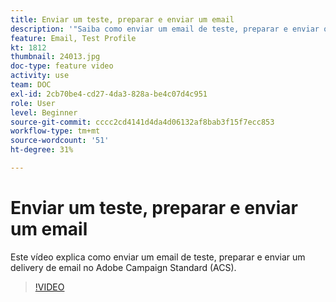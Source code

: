 ```yaml
---
title: Enviar um teste, preparar e enviar um email
description: '"Saiba como enviar um email de teste, preparar e enviar o delivery de email. "'
feature: Email, Test Profile
kt: 1812
thumbnail: 24013.jpg
doc-type: feature video
activity: use
team: DOC
exl-id: 2cb70be4-cd27-4da3-828a-be4c07d4c951
role: User
level: Beginner
source-git-commit: cccc2cd4141d4da4d06132af8bab3f15f7ecc853
workflow-type: tm+mt
source-wordcount: '51'
ht-degree: 31%

---
```


# Enviar um teste, preparar e enviar um email

Este vídeo explica como enviar um email de teste, preparar e enviar um delivery de email no Adobe Campaign Standard (ACS).

>[!VIDEO](https://video.tv.adobe.com/v/24013/)
